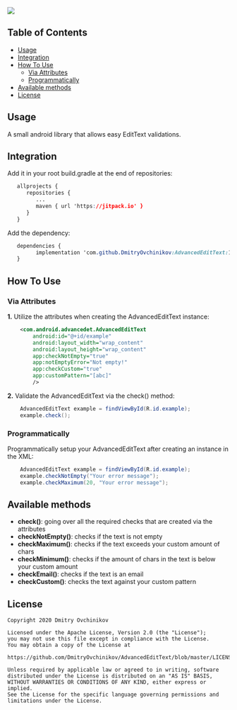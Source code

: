 [![](https://jitpack.io/v/DmitryOvchinikov/AdvancedEditText.svg)](https://jitpack.io/#DmitryOvchinikov/AdvancedEditText)

## Table of Contents  
* [Usage](https://github.com/DmitryOvchinikov/AdvancedEditText/blob/master/README.md#usage)  
* [Integration](https://github.com/DmitryOvchinikov/AdvancedEditText/blob/master/README.md#integration)  
* [How To Use](https://github.com/DmitryOvchinikov/AdvancedEditText/blob/master/README.md#how-to-use)  
  * [Via Attributes](https://github.com/DmitryOvchinikov/AdvancedEditText/blob/master/README.md#via-attributes)
  * [Programmatically](https://github.com/DmitryOvchinikov/AdvancedEditText/blob/master/README.md#programmatically)
* [Available methods](https://github.com/DmitryOvchinikov/AdvancedEditText/blob/master/README.md#available-methods)  
* [License](https://github.com/DmitryOvchinikov/AdvancedEditText/blob/master/README.md#license)   

## Usage
  A small android library that allows easy EditText validations.
  
## Integration  
  
  Add it in your root build.gradle at the end of repositories:
```css  
   allprojects {  
      repositories {  
         ...  
         maven { url 'https://jitpack.io' }  
      }  
   }  
```  
Add the dependency:
```css  
   dependencies {  
	     implementation 'com.github.DmitryOvchinikov:AdvancedEditText:1.0.0'
   }  
```  

## How To Use
### Via Attributes
**1.** Utilize the attributes when creating the AdvancedEditText instance:
```XML  
    <com.android.advancedet.AdvancedEditText
        android:id="@+id/example"
        android:layout_width="wrap_content"
        android:layout_height="wrap_content"
        app:checkNotEmpty="true"
        app:notEmptyError="Not empty!"
        app:checkCustom="true"
        app:customPattern="[abc]"
        />
```
**2.** Validate the AdvancedEditText via the check() method:
```Java  
    AdvancedEditText example = findViewById(R.id.example);
    example.check();
```
### Programmatically
Programmatically setup your AdvancedEditText after creating an instance in the XML:
```Java
    AdvancedEditText example = findViewById(R.id.example);
    example.checkNotEmpty("Your error message");
    example.checkMaximum(20, "Your error message");
```

## Available methods
- **check()**: going over all the required checks that are created via the attributes
- **checkNotEmpty()**: checks if the text is not empty
- **checkMaximum()**: checks if the text exceeds your custom amount of chars
- **checkMinimum()**: checks if the amount of chars in the text is below your custom amount
- **checkEmail()**: checks if the text is an email
- **checkCustom()**: checks the text against your custom pattern

## License   
  
```  
Copyright 2020 Dmitry Ovchinikov  
  
Licensed under the Apache License, Version 2.0 (the "License");  
you may not use this file except in compliance with the License.  
You may obtain a copy of the License at  
  
https://github.com/DmitryOvchinikov/AdvancedEditText/blob/master/LICENSE  
  
Unless required by applicable law or agreed to in writing, software  
distributed under the License is distributed on an "AS IS" BASIS,  
WITHOUT WARRANTIES OR CONDITIONS OF ANY KIND, either express or implied.  
See the License for the specific language governing permissions and  
limitations under the License.  
```
